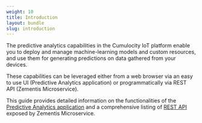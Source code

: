 ```yaml
---
weight: 10
title: Introduction
layout: bundle
slug: introduction
---
```


The predictive analytics capabilities in the Cumulocity IoT platform enable you to deploy and manage machine-learning models and custom resources, and use them for generating predictions on data gathered from your devices.

These capabilities can be leveraged either from a web browser via an easy to use UI (Predictive Analytics application) or programmatically via REST API (Zementis Microservice). 

This guide provides detailed information on the functionalities of the [Predictive Analytics application](/guides/predictive-analytics/web-app) and a comprehensive listing of [REST API](/guides/predictive-analytics/api-reference) exposed by Zementis Microservice.